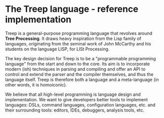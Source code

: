 # The Treep language - reference implementation #

Treep is a general-purpose programming language that revolves around **Tree Processing**. It draws heavy inspiration from the Lisp family of languages, originating from the seminal work of John McCarthy and his students on the language LISP, for LISt Processing.

The key design decision for Treep is to be a "programmable programming language" from the start and down to the core. Its aim is to incorporate modern (ish) techniques in parsing and compiling and offer an API to control and extend the parser and the compiler themselves, and thus the language itself. Treep is therefore both a language and a meta-language (in other words, it is homoiconic).

We believe that all high-level programming is language design and implementation. We want to give developers better tools to implement languages: DSLs, command languages, configuration languages, etc. and their surrounding tools: editors, IDEs, debuggers, analysis tools, etc.